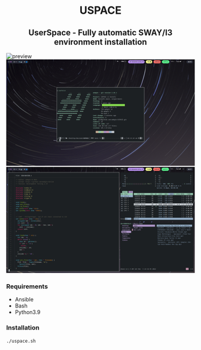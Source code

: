 <div>
    <h1 align="center"><b>USPACE</b></h1>
</div>

<div>
<h2 align="center">UserSpace - Fully automatic SWAY/I3 environment installation</h2>
</div>

<div>
<img alt="preview" src="assets/webplus_preview.png">
<img alt="preview" src="assets/preview1.png">
<img alt="preview" src="assets/preview.png">
</div>

### Requirements 
- Ansible
- Bash 
- Python3.9

### Installation
```bash 
./uspace.sh
```
